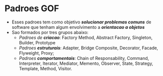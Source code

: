  # Padroes GOF
 - Esses padroes tem como objetivo ***solucionar problemas comuns*** de software que tenham algum envolvimento a ***orientacao a objetos***
 - Sao formados por tres grupos abaixo:
    - *Padroes de ***criacao****: Factory Method, Abstract Factory, Singleton, Builder, Prototype
    - *Padroes ***estruturais****: Adapter, Bridge Composite, Decorator, Facade, Flyweight, Proxy;
    - *Padroes ***comportamentais****: Chain of Responsability, Command, Interpreter, Iterator, Mediator, Memento, Observer, State, Strategy, Template, Method, Visitor.
